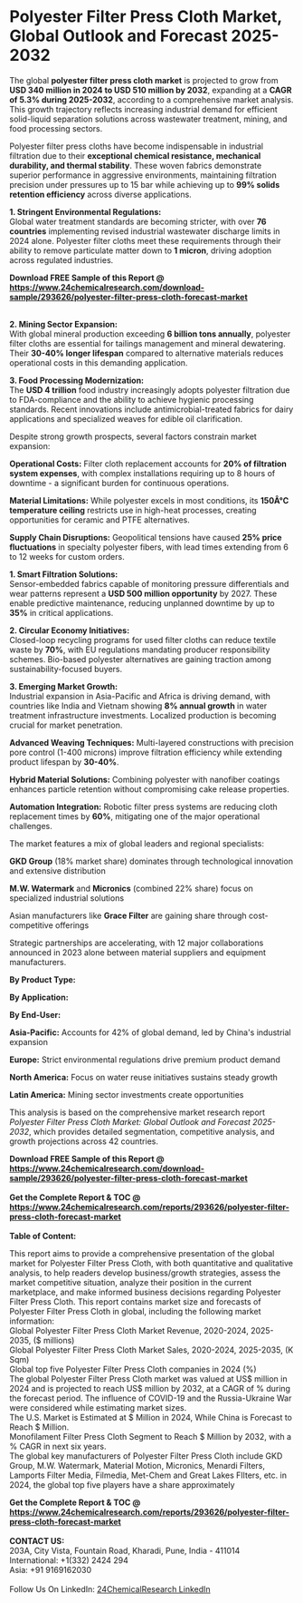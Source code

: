 <h1>Polyester Filter Press Cloth Market, Global Outlook and Forecast 2025-2032</h1><p>The global <strong>polyester filter press cloth market</strong> is projected to grow from <strong>USD 340 million in 2024 to USD 510 million by 2032</strong>, expanding at a <strong>CAGR of 5.3% during 2025-2032</strong>, according to a comprehensive market analysis. This growth trajectory reflects increasing industrial demand for efficient solid-liquid separation solutions across wastewater treatment, mining, and food processing sectors.</p><p>Polyester filter press cloths have become indispensable in industrial filtration due to their <strong>exceptional chemical resistance, mechanical durability, and thermal stability</strong>. These woven fabrics demonstrate superior performance in aggressive environments, maintaining filtration precision under pressures up to 15 bar while achieving up to <strong>99% solids retention efficiency</strong> across diverse applications.</p><p><strong>1. Stringent Environmental Regulations:</strong><br>
Global water treatment standards are becoming stricter, with over <strong>76 countries</strong> implementing revised industrial wastewater discharge limits in 2024 alone. Polyester filter cloths meet these requirements through their ability to remove particulate matter down to <strong>1 micron</strong>, driving adoption across regulated industries.</p><div><b>Download FREE Sample of this Report @ 
            <a href="https://www.24chemicalresearch.com/download-sample/293626/polyester-filter-press-cloth-forecast-market">
            https://www.24chemicalresearch.com/download-sample/293626/polyester-filter-press-cloth-forecast-market</a></b></div><br><p><strong>2. Mining Sector Expansion:</strong><br>
With global mineral production exceeding <strong>6 billion tons annually</strong>, polyester filter cloths are essential for tailings management and mineral dewatering. Their <strong>30-40% longer lifespan</strong> compared to alternative materials reduces operational costs in this demanding application.</p><p><strong>3. Food Processing Modernization:</strong><br>
The <strong>USD 4 trillion</strong> food industry increasingly adopts polyester filtration due to FDA-compliance and the ability to achieve hygienic processing standards. Recent innovations include antimicrobial-treated fabrics for dairy applications and specialized weaves for edible oil clarification.</p><p>Despite strong growth prospects, several factors constrain market expansion:</p><p><strong>Operational Costs:</strong> Filter cloth replacement accounts for <strong>20% of filtration system expenses</strong>, with complex installations requiring up to 8 hours of downtime - a significant burden for continuous operations.</p><p><strong>Material Limitations:</strong> While polyester excels in most conditions, its <strong>150Â°C temperature ceiling</strong> restricts use in high-heat processes, creating opportunities for ceramic and PTFE alternatives.</p><p><strong>Supply Chain Disruptions:</strong> Geopolitical tensions have caused <strong>25% price fluctuations</strong> in specialty polyester fibers, with lead times extending from 6 to 12 weeks for custom orders.</p><p><strong>1. Smart Filtration Solutions:</strong><br>
Sensor-embedded fabrics capable of monitoring pressure differentials and wear patterns represent a <strong>USD 500 million opportunity</strong> by 2027. These enable predictive maintenance, reducing unplanned downtime by up to <strong>35%</strong> in critical applications.</p><p><strong>2. Circular Economy Initiatives:</strong><br>
Closed-loop recycling programs for used filter cloths can reduce textile waste by <strong>70%</strong>, with EU regulations mandating producer responsibility schemes. Bio-based polyester alternatives are gaining traction among sustainability-focused buyers.</p><p><strong>3. Emerging Market Growth:</strong><br>
Industrial expansion in Asia-Pacific and Africa is driving demand, with countries like India and Vietnam showing <strong>8% annual growth</strong> in water treatment infrastructure investments. Localized production is becoming crucial for market penetration.</p><p><strong>Advanced Weaving Techniques:</strong> Multi-layered constructions with precision pore control (1-400 microns) improve filtration efficiency while extending product lifespan by <strong>30-40%</strong>.</p><p><strong>Hybrid Material Solutions:</strong> Combining polyester with nanofiber coatings enhances particle retention without compromising cake release properties.</p><p><strong>Automation Integration:</strong> Robotic filter press systems are reducing cloth replacement times by <strong>60%</strong>, mitigating one of the major operational challenges.</p><p>The market features a mix of global leaders and regional specialists:</p><p><strong>GKD Group</strong> (18% market share) dominates through technological innovation and extensive distribution</p><p><strong>M.W. Watermark</strong> and <strong>Micronics</strong> (combined 22% share) focus on specialized industrial solutions</p><p>Asian manufacturers like <strong>Grace Filter</strong> are gaining share through cost-competitive offerings</p><p>Strategic partnerships are accelerating, with 12 major collaborations announced in 2023 alone between material suppliers and equipment manufacturers.</p><p><strong>By Product Type:</strong></p><p><strong>By Application:</strong></p><p><strong>By End-User:</strong></p><p><strong>Asia-Pacific:</strong> Accounts for 42% of global demand, led by China's industrial expansion</p><p><strong>Europe:</strong> Strict environmental regulations drive premium product demand</p><p><strong>North America:</strong> Focus on water reuse initiatives sustains steady growth</p><p><strong>Latin America:</strong> Mining sector investments create opportunities</p><p>This analysis is based on the comprehensive market research report <em>Polyester Filter Press Cloth Market: Global Outlook and Forecast 2025-2032</em>, which provides detailed segmentation, competitive analysis, and growth projections across 42 countries.</p><div><b>Download FREE Sample of this Report @ 
            <a href="https://www.24chemicalresearch.com/download-sample/293626/polyester-filter-press-cloth-forecast-market">
            https://www.24chemicalresearch.com/download-sample/293626/polyester-filter-press-cloth-forecast-market</a></b></div><br><div><b>Get the Complete Report & TOC @ 
            <a href="https://www.24chemicalresearch.com/reports/293626/polyester-filter-press-cloth-forecast-market">
            https://www.24chemicalresearch.com/reports/293626/polyester-filter-press-cloth-forecast-market</a></b></div><br>
            <b>Table of Content:</b><p>This report aims to provide a comprehensive presentation of the global market for Polyester Filter Press Cloth, with both quantitative and qualitative analysis, to help readers develop business/growth strategies, assess the market competitive situation, analyze their position in the current marketplace, and make informed business decisions regarding Polyester Filter Press Cloth. This report contains market size and forecasts of Polyester Filter Press Cloth in global, including the following market information:<br />
Global Polyester Filter Press Cloth Market Revenue, 2020-2024, 2025-2035, ($ millions)<br />
Global Polyester Filter Press Cloth Market Sales, 2020-2024, 2025-2035, (K Sqm)<br />
Global top five Polyester Filter Press Cloth companies in 2024 (%)<br />
The global Polyester Filter Press Cloth market was valued at US$ million in 2024 and is projected to reach US$ million by 2032, at a CAGR of % during the forecast period. The influence of COVID-19 and the Russia-Ukraine War were considered while estimating market sizes.<br />
The U.S. Market is Estimated at $ Million in 2024, While China is Forecast to Reach $ Million.<br />
Monofilament Filter Press Cloth Segment to Reach $ Million by 2032, with a % CAGR in next six years.<br />
The global key manufacturers of Polyester Filter Press Cloth include GKD Group, M.W. Watermark, Material Motion, Micronics, Menardi Filters, Lamports Filter Media, Filmedia, Met-Chem and Great Lakes FIlters, etc. in 2024, the global top five players have a share approximately</p><div><b>Get the Complete Report & TOC @ 
            <a href="https://www.24chemicalresearch.com/reports/293626/polyester-filter-press-cloth-forecast-market">
            https://www.24chemicalresearch.com/reports/293626/polyester-filter-press-cloth-forecast-market</a></b></div><br><b>CONTACT US:</b><br>
            203A, City Vista, Fountain Road, Kharadi, Pune, India - 411014<br>
            International: +1(332) 2424 294<br>
            Asia: +91 9169162030 <br><br>
            Follow Us On LinkedIn: <a href="https://www.linkedin.com/company/24chemicalresearch/">24ChemicalResearch LinkedIn</a>